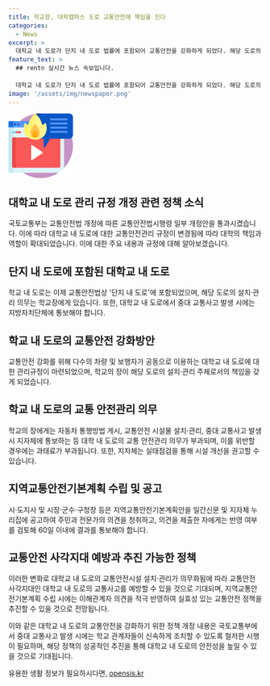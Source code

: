 ```yaml
---
title: 학교장, 대학캠퍼스 도로 교통안전에 책임을 진다
categories:
  - News
excerpt: >
  대학교 내 도로가 단지 내 도로 법률에 포함되어 교통안전을 강화하게 되었다. 해당 도로의 설치와 관리 의무는 학교장에게 있으며, 중대 교통사고 발생 시에는 지방자치단체에 통보해야 한다. 또한, 국토교통부는 교통안전법 개정에 따라 교통안전법시행령 일부를 개정했다고 발표했다. 이러한 변화로 대학교 내 도로의 교통안전시설 설치 및 관리가 의무화되었으며, 지역교통안전기본계획에 주민 및 전문가들의 의견을 반영하는 등 적극적인 교통안전 정책을 기대할 수 있다. (출처: 정책브리핑 www.korea.kr)
feature_text: >
  ## rentn 실시간 뉴스 속보입니다.

  대학교 내 도로가 단지 내 도로 법률에 포함되어 교통안전을 강화하게 되었다. 해당 도로의 설치와 관리 의무는 학교장에게 있으며, 중대 교통사고 발생 시에는 지방자치단체에 통보해야 한다. 또한, 국토교통부는 교통안전법 개정에 따라 교통안전법시행령 일부를 개정했다고 발표했다. 이러한 변화로 대학교 내 도로의 교통안전시설 설치 및 관리가 의무화되었으며, 지역교통안전기본계획에 주민 및 전문가들의 의견을 반영하는 등 적극적인 교통안전 정책을 기대할 수 있다. (출처: 정책브리핑 www.korea.kr)
image: '/assets/img/newspaper.png'
---
```


<p><img src="/assets/img/news.png" alt="rentncar 속보" /></p>

<h2 data-ke-size="size26">대학교 내 도로 관리 규정 개정 관련 정책 소식</h2>

<p>국토교통부는 교통안전법 개정에 따른 교통안전법시행령 일부 개정안을 통과시켰습니다. 이에 따라 대학교 내 도로에 대한 교통안전관리 규정이 변경됨에 따라 대학의 책임과 역할이 확대되었습니다. 이에 대한 주요 내용과 규정에 대해 알아보겠습니다.</p>

<p data-ke-size="size16"></p>

<h2 data-ke-size="size24">단지 내 도로에 포함된 대학교 내 도로</h2>

<p>학교 내 도로는 이제 교통안전법상 '단지 내 도로'에 포함되었으며, 해당 도로의 설치·관리 의무는 학교장에게 있습니다. 또한, 대학교 내 도로에서 중대 교통사고 발생 시에는 지방자치단체에 통보해야 합니다.</p>

<p data-ke-size="size16"></p>

<h2 data-ke-size="size24">학교 내 도로의 교통안전 강화방안</h2>

<p>교통안전 강화를 위해 다수의 차량 및 보행자가 공동으로 이용하는 대학교 내 도로에 대한 관리규정이 마련되었으며, 학교의 장이 해당 도로의 설치·관리 주체로서의 책임을 갖게 되었습니다.</p>

<p data-ke-size="size16"></p>

<h2 data-ke-size="size24">학교 내 도로의 교통 안전관리 의무</h2>

<p>학교의 장에게는 자동차 통행방법 게시, 교통안전 시설물 설치·관리, 중대 교통사고 발생 시 지자체에 통보하는 등 대학 내 도로의 교통 안전관리 의무가 부과되며, 이를 위반할 경우에는 과태료가 부과됩니다. 또한, 지자체는 실태점검을 통해 시설 개선을 권고할 수 있습니다.</p>

<p data-ke-size="size16"></p>

<h2 data-ke-size="size24">지역교통안전기본계획 수립 및 공고</h2>

<p>시·도지사 및 시장·군수·구청장 등은 지역교통안전기본계획안을 일간신문 및 지자체 누리집에 공고하여 주민과 전문가의 의견을 청취하고, 의견을 제출한 자에게는 반영 여부를 검토해 60일 이내에 결과를 통보해야 합니다.</p>

<p data-ke-size="size16"></p>

<h2 data-ke-size="size24">교통안전 사각지대 예방과 추진 가능한 정책</h2>

<p>이러한 변화로 대학교 내 도로의 교통안전시설 설치·관리가 의무화됨에 따라 교통안전 사각지대인 대학교 내 도로의 교통사고를 예방할 수 있을 것으로 기대되며, 지역교통안전기본계획 수립 시에는 이해관계자 의견을 적극 반영하여 실효성 있는 교통안전 정책을 추진할 수 있을 것으로 전망됩니다.</p>

<p data-ke-size="size16"></p>

<p>이와 같은 대학교 내 도로의 교통안전을 강화하기 위한 정책 개정 내용은 국토교통부에서 중대 교통사고 발생 시에는 학교 관계자들이 신속하게 조치할 수 있도록 철저한 시행이 필요하며, 해당 정책의 성공적인 추진을 통해 대학교 내 도로의 안전성을 높일 수 있을 것으로 기대됩니다.</p>
유용한 생활 정보가 필요하시다면, <a href="https://opensis.kr" rel="dofollow">opensis.kr</a>


